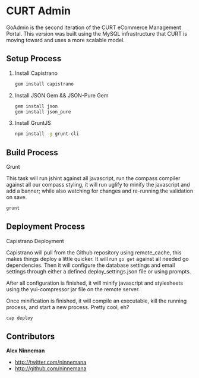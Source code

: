 # CURT Admin

GoAdmin is the second iteration of the CURT eCommerce Management Portal. This version was built using the MySQL infrastructure that CURT is moving toward and uses a more scalable model.

## Setup Process

1. Install Capistrano

	```bash
	gem install capistrano
	```

2. Install JSON Gem && JSON-Pure Gem

	```bash
	gem install json
	gem install json_pure
	```

3. Install GruntJS

	```bash
	npm install -g grunt-cli
	```

## Build Process

Grunt

This task will run jshint against all javascript, run the compass compiler against all our compass styling, it will run uglify to minify the javascript and add a banner; while also watching for changes and re-running the validation on save.

```bash
grunt
```

## Deployment Process

Capistrano Deployment

Capistrano will pull from the Github repository using remote_cache, this makes things deploy a little quicker. It will run `go get` against all needed go dependencies. Then it will configure the database settings and email settings through either a defined deploy_settings.json file or using prompts.

After all configuration is finished, it will minify javascript and stylesheets using the yui-compressor jar file on the remote server.

Once minification is finished, it will compile an executable, kill the running process, and start a new process. Pretty cool, eh?

```bash
cap deploy
```

Contributors
-----------

**Alex Ninneman**

+ http://twitter.com/ninnemana
+ http://github.com/ninnemana